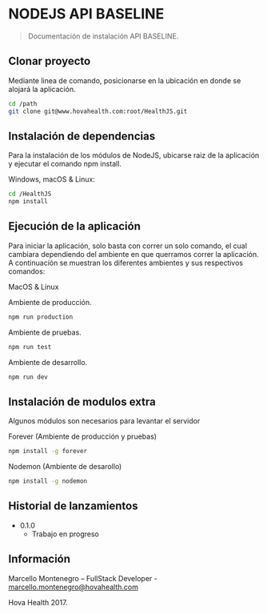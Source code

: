 # NODEJS API BASELINE
> Documentación de instalación API BASELINE.

## Clonar proyecto
Mediante linea de comando, posicionarse en la ubicación en donde se alojará la aplicación.

```sh
cd /path
git clone git@www.hovahealth.com:root/HealthJS.git
```

## Instalación de dependencias
Para la instalación de los módulos de NodeJS, ubicarse raiz de la aplicación y ejecutar el comando npm install.

Windows, macOS & Linux:
```sh
cd /HealthJS
npm install
```

<!-- ## Antes de ejecutar
Es necesario crear carpetas para la subida de imagenes y archivos

Windows, macOS & Linux:

```sh
npm run
``` -->

## Ejecución de la aplicación
Para iniciar la aplicación, solo basta con correr un solo comando, el cual cambiara dependiendo del ambiente en que querramos correr la aplicación. A continuacíón se muestran los diferentes ambientes y sus respectivos comandos:

MacOS & Linux

Ambiente de producción.
```sh
npm run production
```

Ambiente de pruebas.
```sh
npm run test
```

Ambiente de desarrollo.
```sh
npm run dev
```

## Instalación de modulos extra
Algunos módulos son necesarios para levantar el servidor

Forever (Ambiente de producción y pruebas)
```sh
npm install -g forever
```
Nodemon (Ambiente de desarollo)
```sh
npm install -g nodemon
```

## Historial de lanzamientos

* 0.1.0
    * Trabajo en progreso

## Información

Marcello Montenegro – FullStack Developer - marcello.montenegro@hovahealth.com

Hova Health 2017.